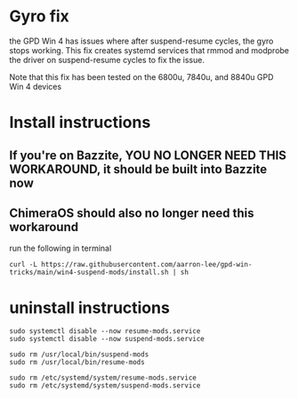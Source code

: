 # Gyro fix

the GPD Win 4 has issues where after suspend-resume cycles, the gyro stops working. This fix creates systemd services that rmmod and modprobe the driver on suspend-resume cycles to fix the issue.

Note that this fix has been tested on the 6800u, 7840u, and 8840u GPD Win 4 devices

# Install instructions

## If you're on Bazzite, YOU NO LONGER NEED THIS WORKAROUND, it should be built into Bazzite now

## ChimeraOS should also no longer need this workaround

run the following in terminal

```
curl -L https://raw.githubusercontent.com/aarron-lee/gpd-win-tricks/main/win4-suspend-mods/install.sh | sh
```

# uninstall instructions

```
sudo systemctl disable --now resume-mods.service
sudo systemctl disable --now suspend-mods.service

sudo rm /usr/local/bin/suspend-mods
sudo rm /usr/local/bin/resume-mods

sudo rm /etc/systemd/system/resume-mods.service
sudo rm /etc/systemd/system/suspend-mods.service
```
